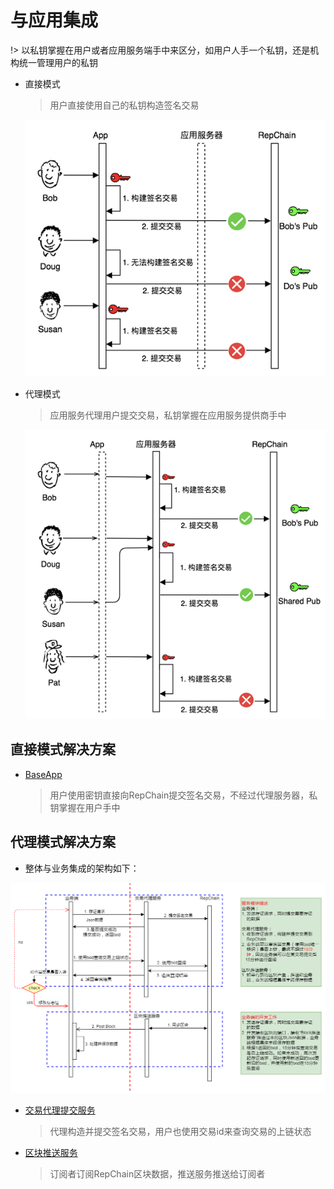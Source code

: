 # 与应用集成

!> 以私钥掌握在用户或者应用服务端手中来区分，如用户人手一个私钥，还是机构统一管理用户的私钥

* 直接模式

  > 用户直接使用自己的私钥构造签名交易

  ![image-20210115094831215](../_images/direct-mode.png ':size=40%')

* 代理模式

  > 应用服务代理用户提交交易，私钥掌握在应用服务提供商手中
  
  ![image-20210115095044459](../_images/indirect-mode.png ':size=40%')

## 直接模式解决方案

* [BaseApp](https://gitee.com/linkel/bar)

  > 用户使用密钥直接向RepChain提交签名交易，不经过代理服务器，私钥掌握在用户手中

  

## 代理模式解决方案

* 整体与业务集成的架构如下：

![proxy-txr](../_images/proxy-txr.png ':size=70%')

* [交易代理提交服务](https://gitee.com/linkel/repchain-tx-proxy-service)
  
  > 代理构造并提交签名交易，用户也使用交易id来查询交易的上链状态
  
* [区块推送服务](https://gitee.com/linkel/repchain-block-courier)

  > 订阅者订阅RepChain区块数据，推送服务推送给订阅者